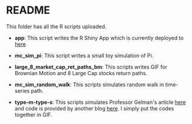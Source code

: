 # README

This folder has all the R scripts uploaded. 

- **app**: This script writes the R Shiny App which is currently deployed to [here](https://y-yin.shinyapps.io/Class9a/)

- **mc_sim_pi**: This script writes a small toy simulation of Pi.

- **large_8_market_cap_ret_paths_bm**: This scripts writes GIF for Brownian Motion and 8 Large Cap stocks return paths.

- **mc_sim_random_walk**: This scripts simulates random walk in time-series path.

- **type-m-type-s**: This scripts simulates Professor Gelman's article [here](https://statmodeling.stat.columbia.edu/2014/11/17/power-06-looks-like-get-used/) and code is provided by another blog [here](https://alexanderetz.com/2015/05/21/type-s-and-type-m-errors/). I simply put the codes together in GIF. 
